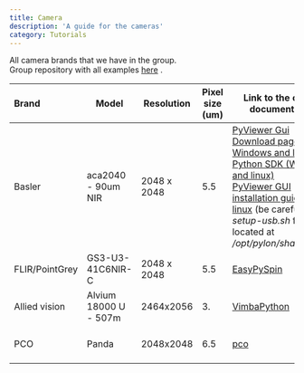 ```yaml
---
title: Camera
description: 'A guide for the cameras'
category: Tutorials
---
```


All camera brands that we have in the group. <br>
Group repository with all examples [here](https://github.com/Quantum-Optics-LKB/Cameras) .

| Brand          | Model                 | Resolution | Pixel size (um) | Link to the official documentation                                                                                                                                                                                                                                                                                                                                                                          | Link to group made implementation |  Who is using it ? | How many ? |
| :--------------- | ----------------------- | ------------- | ------ | ------------------------------------------------------------------------------------------------------------------------------------------------------------------------------------------------------------------------------------------------------------------------------------------------------------------------------------------------------------------------------------------------------------- | ----------------------------------- | ----------------------- |----------------------- |
| Basler         | aca2040 - 90um NIR    |   2048 x 2048          | 5.5 | [PyViewer Gui Download page (for Windows and linux)](https://www.baslerweb.com/en/downloads/software-downloads/)<br />[Python SDK (Windows and linux)](https://github.com/basler/pypylon)<br />[PyViewer GUI installation guide for linux](https://www.forecr.io/blogs/connectivity/pylon-installation-for-basler-camera) (be careful, the *setup-usb.sh* file is located at */opt/pylon/share/pylon*)<br/> |           [group made example](https://github.com/Quantum-Optics-LKB/Cameras/tree/main/Basler)                     | |
| FLIR/PointGrey | GS3-U3-41C6NIR-C      |     2048 x 2048         |5.5 | [EasyPySpin](https://github.com/elerac/EasyPySpin)     |     [group made example](https://github.com/Quantum-Optics-LKB/Cameras/tree/main/Flir)                              |                       |  |
| Allied vision  | Alvium 18000 U - 507m |       2464x2056      |       3. |                 [VimbaPython](https://github.com/alliedvision/VimbaPython)                  |    [group made example](https://github.com/Quantum-Optics-LKB/Cameras/tree/main/AlliedVision)                   |
| PCO            | Panda                 |      2048x2048       |                   6.5                                       | [pco](https://pypi.org/project/pco/)                                  |       [group made example](https://github.com/Quantum-Optics-LKB/Cameras/tree/main/Pco)                |Clara (mixture table)|        2        |                       |             |                                                                                                                                                                                                                                                                                                                                                                                                             |                                   |                       |
